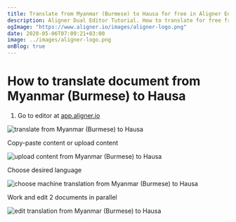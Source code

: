 ```yaml
---
title: Translate from Myanmar (Burmese) to Hausa for free in Aligner Editor
description: Aligner Dual Editor Tutorial. How to translate for free from Myanmar (Burmese) to Hausa. Aligner is multilingual document management platform. 
ogImage: "https://www.aligner.io/images/aligner-logo.png"
date: 2020-05-06T07:09:21+03:00
image: ../images/aligner-logo.png
onBlog: true
---
```


# How to translate document from Myanmar (Burmese) to Hausa

1. Go to editor at [app.aligner.io](https://app.aligner.io "Aligner App web page")

![translate from Myanmar (Burmese) to Hausa](../aligner-blank-editor.png "translate from Myanmar (Burmese) to Hausa")

Copy-paste content or upload content

![upload content from Myanmar (Burmese) to Hausa](../aligner-uploaded-document.png "upload content from Myanmar (Burmese) to Hausa")

Choose desired language

![choose machine translation from Myanmar (Burmese) to Hausa](../aligner-language-dropdown.png "choose machine translation from Myanmar (Burmese) to Hausa")

Work and edit 2 documents in parallel

![edit translation from Myanmar (Burmese) to Hausa](../aligner-double-sitded-editor.png "edit translation from Myanmar (Burmese) to Hausa")

